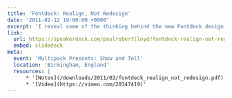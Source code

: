 ```yaml
---
title: 'Fontdeck: Realign, Not Redesign'
date: '2011-02-12 19:00:00 +0000'
excerpt: 'I reveal some of the thinking behind the new Fontdeck design, showing some early concepts, and give a tour of the changes we''ve made that have evolved the original design.'
link:
  url: https://speakerdeck.com/paulrobertlloyd/fontdeck-realign-not-redesign
  embed: slidedeck
meta:
  event: 'Multipack Presents: Show and Tell'
  location: 'Birmingham, England'
  resources: |
      * '[Notes](/downloads/2011/02/fontdeck_realign_not_redesign.pdf)'
      * '[Video](https://vimeo.com/20347419)'
---
```

